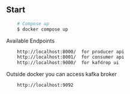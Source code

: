 
## Start

```sh
    # Compose up
    $ docker compose up 
```

Available Endpoints

```sh
    http://localhost:8000/  for producer api
    http://localhost:8001/  for consumer api
    http://localhost:9000/  for kafdrop ui
```


Outside docker you can access kafka broker 

```sh
    http://localhost:9092
```

